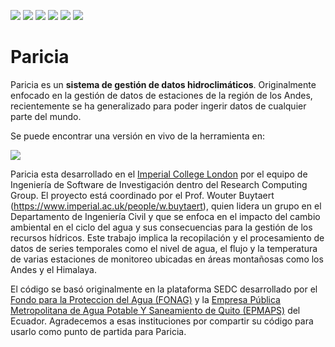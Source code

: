 <!-- markdownlint-disable MD041 -->
<!-- markdownlint-disable MD045 -->
[![](https://img.shields.io/website?url=https%3A%2F%2Fimperialcollegelondon.github.io%2Fparicia%2F&label=Docs)](https://imperialcollegelondon.github.io/paricia/)
[![](https://img.shields.io/website?url=https%3A%2F%2Fdata.riverflow.io%2F&label=Paricia%20Live)](https://data.riverflow.io/)
[![](https://img.shields.io/github/license/ImperialCollegeLondon/paricia)](https://raw.githubusercontent.com/ImperialCollegeLondon/paricia/main/LICENSE)
[![](https://github.com/ImperialCollegeLondon/paricia/actions/workflows/ci.yml/badge.svg)](https://github.com/ImperialCollegeLondon/paricia/actions/workflows/ci.yml)
[![](https://results.pre-commit.ci/badge/github/ImperialCollegeLondon/paricia/main.svg)](https://results.pre-commit.ci/latest/github/ImperialCollegeLondon/paricia/main)
[![](https://img.shields.io/github/v/release/imperialcollegelondon/paricia)](https://github.com/ImperialCollegeLondon/paricia/releases)

# Paricia

Paricia es un **sistema de gestión de datos hidroclimáticos**. Originalmente enfocado en la gestión de datos de estaciones de la región de los Andes, recientemente se ha generalizado para poder ingerir datos de cualquier parte del mundo.

Se puede encontrar una versión en vivo de la herramienta en:

[![](https://img.shields.io/website?url=https%3A%2F%2Fdata.riverflow.io%2F&label=Access%20Paricia)](https://data.riverflow.io/)

Paricia esta desarrollado en el [Imperial College London](https://www.imperial.ac.uk/) por el equipo de Ingeniería de Software de Investigación dentro del Research Computing Group. El proyecto está coordinado por el Prof. Wouter Buytaert (https://www.imperial.ac.uk/people/w.buytaert), quien lidera un grupo en el Departamento de Ingeniería Civil y que se enfoca en el impacto del cambio ambiental en el ciclo del agua y sus consecuencias para la gestión de los recursos hídricos. Este trabajo implica la recopilación y el procesamiento de datos de series temporales como el nivel de agua, el flujo y la temperatura de varias estaciones de monitoreo ubicadas en áreas montañosas como los Andes y el Himalaya.

El código se basó originalmente en la plataforma SEDC desarrollado por el [Fondo para la Proteccion del Agua (FONAG)](https://www.fonag.org.ec/web/) y la [Empresa Pública Metropolitana de Agua Potable Y Saneamiento de Quito (EPMAPS)](https://www.aguaquito.gob.ec/home/) del Ecuador. Agradecemos a esas instituciones por compartir su código para usarlo como punto de partida para Paricia.


